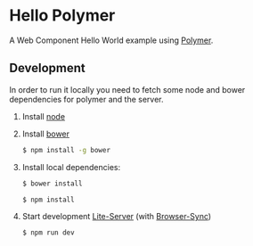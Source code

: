 # Hello Polymer

A Web Component Hello World example using [Polymer](http://www.polymer-project.org/).

## Development

In order to run it locally you need to fetch some node and bower dependencies for polymer and the server.

1. Install [node](https://nodejs.org/) 


2. Install [bower](http://bower.io/) 

    ```sh
    $ npm install -g bower 
    ```

2. Install local dependencies:

    ```sh
    $ bower install
    ```
	```sh
    $ npm install
    ```

3. Start development [Lite-Server](https://github.com/johnpapa/lite-server) (with [Browser-Sync](https://browsersync.io/))

    ```sh
    $ npm run dev
    ```
